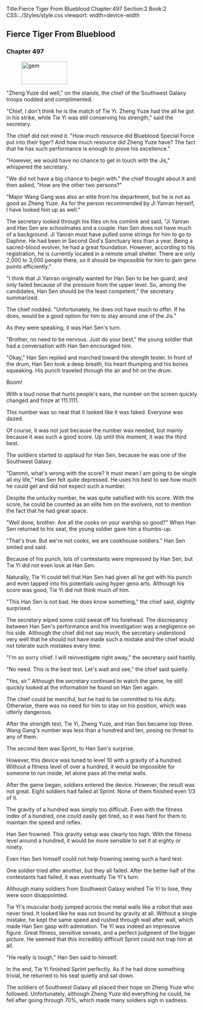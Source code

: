 Title:Fierce Tiger From Blueblood 
Chapter:497 
Section:2 
Book:2 
CSS:../Styles/style.css 
viewport: width=device-width
  
## Fierce Tiger From Blueblood
### Chapter 497
  
<figure>
	<img src="../Images/gem.gif" alt="gem" id="gem" width="120" height="60" />
</figure>
  

  
"Zheng Yuze did well," on the stands, the chief of the Southwest Galaxy troops nodded and complimented.

"Chief, I don't think he is the match of Tie Yi. Zheng Yuze had the all he got in his strike, while Tie Yi was still conserving his strength," said the secretary.

The chief did not mind it. "How much resource did Blueblood Special Force put into their tiger? And how much resource did Zheng Yuze have? The fact that he has such performance is enough to prove his excellence."

"However, we would have no chance to get in touch with the Jis," whispered the secretary.

"We did not have a big chance to begin with." the chief thought about it and then asked, "How are the other two persons?"

"Major Wang Gang was also an elite from his department, but he is not as good as Zheng Yuze. As for the person recommended by Ji Yanran herself, I have looked him up as well."

The secretary looked through his files on his comlink and said, "Ji Yanran and Han Sen are schoolmates and a couple. Han Sen does not have much of a background. Ji Yanran must have pulled some strings for him to go to Daphne. He had been in Second God's Sanctuary less than a year. Being a sacred-blood evolver, he had a great foundation. However, according to his registration, he is currently located in a remote small shelter. There are only 2,000 to 3,000 people there, so it should be impossible for him to gain geno points efficiently."

"I think that Ji Yanran originally wanted for Han Sen to be her guard, and only failed because of the pressure from the upper level. So, among the candidates, Han Sen should be the least competent," the secretary summarized.

The chief nodded. "Unfortunately, he does not have much to offer. If he does, would be a good option for him to stay around one of the Jis."

As they were speaking, it was Han Sen's turn.

"Brother, no need to be nervous. Just do your best," the young soldier that had a conversation with Han Sen encouraged him.

"Okay," Han Sen replied and marched toward the stength tester. In front of the drum, Han Sen took a deep breath, his heart thumping and his bones squeaking. His punch traveled through the air and hit on the drum.

Boom!

With a loud noise that hurts people's ears, the number on the screen quickly changed and froze at 111.1111.

This number was so neat that it looked like it was faked. Everyone was dazed.

Of course, it was not just because the number was needed, but mainly because it was such a good score. Up until this moment, it was the third best.

The soldiers started to applaud for Han Sen, because he was one of the Southwest Galaxy.

"Dammit, what's wrong with the score? It must mean I am going to be single all my life," Han Sen felt quite depressed. He uses his best to see how much he could get and did not expect such a number.

Despite the unlucky number, he was quite satisfied with his score. With the score, he could be counted as an elite him on the evolvers, not to mention the fact that he had great space.

"Well done, brother. Are all the cooks on your warship so good?" When Han Sen returned to his seat, the young soldier gave him a thumbs-up.

"That's true. But we're not cooks, we are cookhouse soldiers." Han Sen smiled and said.

Because of his punch, lots of contestants were impressed by Han Sen, but Tie Yi did not even look at Han Sen.

Naturally, Tie Yi could tell that Han Sen had given all he got with his punch and even tapped into his potentials using hyper geno arts. Although his score was good, Tie Yi did not think much of him.

"This Han Sen is not bad. He does know something," the chief said, slightly surprised.

The secretary wiped some cold sweat off his forehead. The discrepancy between Han Sen's performance and his investigation was a negligence on his side. Although the chief did not say much, the secretary understood very well that he should not have made such a mistake and the chief would not tolerate such mistakes every time.

"I'm so sorry chief. I will reinvestigate right away," the secretary said hastily.

"No need. This is the best test. Let's wait and see," the chief said quietly.

"Yes, sir." Although the secretary continued to watch the game, he still quickly looked at the information he found on Han Sen again.

The chief could be merciful, but he had to be committed to his duty. Otherwise, there was no need for him to stay on his position, which was utterly dangerous.

After the strength test, Tie Yi, Zheng Yuze, and Han Sen became top three. Wang Gang's number was less than a hundred and ten, posing no threat to any of them.

The second item was Sprint, to Han Sen's surprise.

However, this device was tuned to level 10 with a gravity of a hundred. Without a fitness level of over a hundred, it would be impossible for someone to run inside, let alone pass all the metal walls.

After the game began, soldiers entered the device. However, the result was not great. Eight soldiers had failed at Sprint. None of them finished even 1/3 of it.

The gravity of a hundred was simply too difficult. Even with the fitness index of a hundred, one could easily get tired, so it was hard for them to maintain the speed and reflex.

Han Sen frowned. This gravity setup was clearly too high. With the fitness level around a hundred, it would be more sensible to set it at eighty or ninety.

Even Han Sen himself could not help frowning seeing such a hard test.

One soldier tried after another, but they all failed. After the better half of the contestants had failed, it was eventually Tie Yi's turn.

Although many soldiers from Southwest Galaxy wished Tie Yi to lose, they were soon disappointed.

Tie Yi's muscular body jumped across the metal walls like a robot that was never tired. It looked like he was not bound by gravity at all. Without a single mistake, he kept the same speed and rushed through wall after wall, which made Han Sen gasp with admiration. Tie Yi was indeed an impressive figure. Great fitness, sensitive senses, and a perfect judgment of the bigger picture. He seemed that this incredibly difficult Sprint could not trap him at all.

"He really is tough," Han Sen said to himself.

In the end, Tie Yi finished Sprint perfectly. As if he had done something trivial, he returned to his seat quietly and sat down.

The soldiers of Southwest Galaxy all placed their hope on Zheng Yuze who followed. Unfortunately, although Zheng Yuze did everything he could, he fell after going through 70%, which made many soldiers sigh in sadness.